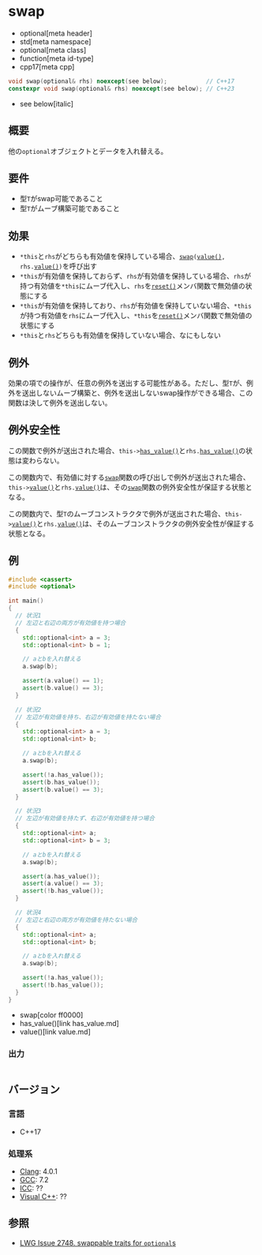 # swap
* optional[meta header]
* std[meta namespace]
* optional[meta class]
* function[meta id-type]
* cpp17[meta cpp]

```cpp
void swap(optional& rhs) noexcept(see below);           // C++17
constexpr void swap(optional& rhs) noexcept(see below); // C++23
```
* see below[italic]

## 概要
他の`optional`オブジェクトとデータを入れ替える。


## 要件
- 型`T`がswap可能であること
- 型`T`がムーブ構築可能であること


## 効果
- `*this`と`rhs`がどちらも有効値を保持している場合、[`swap`](/reference/utility/swap.md)`(`[`value()`](value.md)`, rhs.`[`value()`](value.md)`)`を呼び出す
- `*this`が有効値を保持しておらず、`rhs`が有効値を保持している場合、`rhs`が持つ有効値を`*this`にムーブ代入し、`rhs`を[`reset()`](reset.md)メンバ関数で無効値の状態にする
- `*this`が有効値を保持しており、`rhs`が有効値を保持していない場合、`*this`が持つ有効値を`rhs`にムーブ代入し、`*this`を[`reset()`](reset.md)メンバ関数で無効値の状態にする
- `*this`と`rhs`どちらも有効値を保持していない場合、なにもしない


## 例外
効果の項での操作が、任意の例外を送出する可能性がある。ただし、型`T`が、例外を送出しないムーブ構築と、例外を送出しないswap操作ができる場合、この関数は決して例外を送出しない。


## 例外安全性
この関数で例外が送出された場合、`this->`[`has_value()`](has_value.md)と`rhs.`[`has_value()`](has_value.md)の状態は変わらない。

この関数内で、有効値に対する[`swap`](/reference/utility/swap.md)関数の呼び出しで例外が送出された場合、`this->`[`value()`](value.md)と`rhs.`[`value()`](value.md)は、その[`swap`](/reference/utility/swap.md)関数の例外安全性が保証する状態となる。

この関数内で、型`T`のムーブコンストラクタで例外が送出された場合、`this->`[`value()`](value.md)と`rhs.`[`value()`](value.md)は、そのムーブコンストラクタの例外安全性が保証する状態となる。


## 例
```cpp example
#include <cassert>
#include <optional>

int main()
{
  // 状況1
  // 左辺と右辺の両方が有効値を持つ場合
  {
    std::optional<int> a = 3;
    std::optional<int> b = 1;

    // aとbを入れ替える
    a.swap(b);

    assert(a.value() == 1);
    assert(b.value() == 3);
  }

  // 状況2
  // 左辺が有効値を持ち、右辺が有効値を持たない場合
  {
    std::optional<int> a = 3;
    std::optional<int> b;

    // aとbを入れ替える
    a.swap(b);

    assert(!a.has_value());
    assert(b.has_value());
    assert(b.value() == 3);
  }

  // 状況3
  // 左辺が有効値を持たず、右辺が有効値を持つ場合
  {
    std::optional<int> a;
    std::optional<int> b = 3;

    // aとbを入れ替える
    a.swap(b);

    assert(a.has_value());
    assert(a.value() == 3);
    assert(!b.has_value());
  }

  // 状況4
  // 左辺と右辺の両方が有効値を持たない場合
  {
    std::optional<int> a;
    std::optional<int> b;

    // aとbを入れ替える
    a.swap(b);

    assert(!a.has_value());
    assert(!b.has_value());
  }
}
```
* swap[color ff0000]
* has_value()[link has_value.md]
* value()[link value.md]

### 出力
```
```

## バージョン
### 言語
- C++17

### 処理系
- [Clang](/implementation.md#clang): 4.0.1
- [GCC](/implementation.md#gcc): 7.2
- [ICC](/implementation.md#icc): ??
- [Visual C++](/implementation.md#visual_cpp): ??


## 参照
- [LWG Issue 2748. swappable traits for `optional`s](https://wg21.cmeerw.net/lwg/issue2748)
